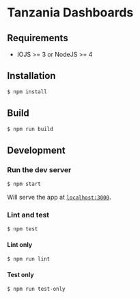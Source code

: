 Tanzania Dashboards
================


## Requirements

* IOJS >= 3 or NodeJS >= 4


## Installation

```bash
$ npm install
```

## Build

```bash
$ npm run build
```

## Development

### Run the dev server

```bash
$ npm start
```

Will serve the app at [`localhost:3000`](http://localhost:3000).

### Lint and test

```bash
$ npm test
```

#### Lint only

```bash
$ npm run lint
```

#### Test only

```bash
$ npm run test-only
```
